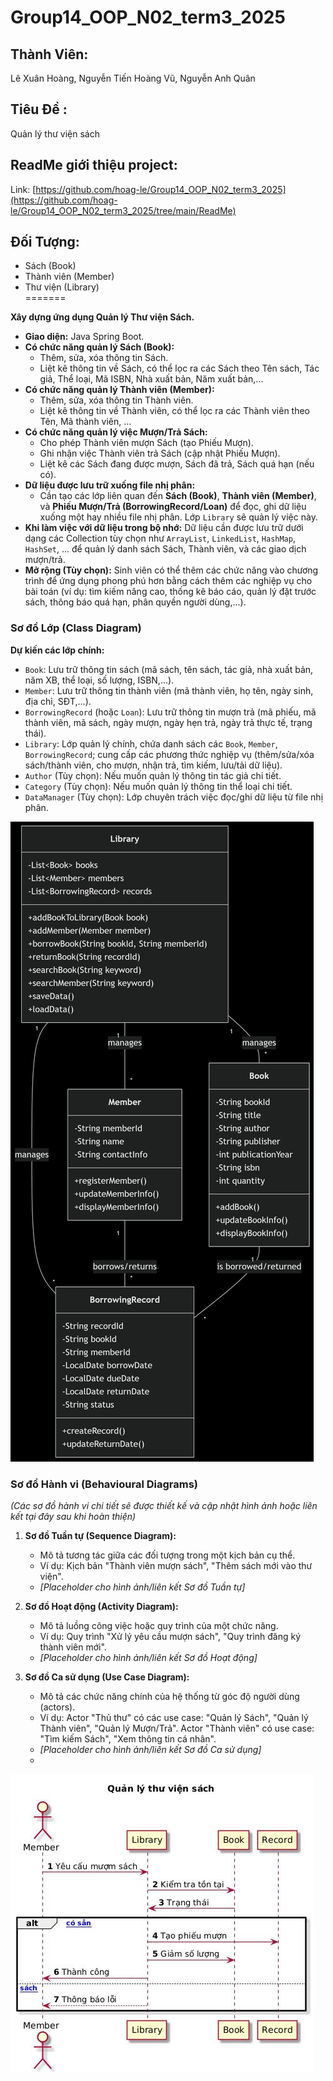 # Group14_OOP_N02_term3_2025 

## Thành Viên:
Lê Xuân Hoàng, Nguyễn Tiến Hoàng Vũ, Nguyễn Anh Quân

## Tiêu Đề :

Quản lý thư viện sách

## ReadMe giới thiệu project:
Link: [https://github.com/hoag-le/Group14_OOP_N02_term3_2025](https://github.com/hoag-le/Group14_OOP_N02_term3_2025/tree/main/ReadMe)

## Đối Tượng:
- Sách (Book)
- Thành viên (Member)
- Thư viện (Library)  
=======


**Xây dựng ứng dụng Quản lý Thư viện Sách.**
-   **Giao diện:** Java Spring Boot.
-   **Có chức năng quản lý Sách (Book):**
    +   Thêm, sửa, xóa thông tin Sách.
    +   Liệt kê thông tin về Sách, có thể lọc ra các Sách theo Tên sách, Tác giả, Thể loại, Mã ISBN, Nhà xuất bản, Năm xuất bản,...
-   **Có chức năng quản lý Thành viên (Member):**
    +   Thêm, sửa, xóa thông tin Thành viên.
    +   Liệt kê thông tin về Thành viên, có thể lọc ra các Thành viên theo Tên, Mã thành viên, ...
-   **Có chức năng quản lý việc Mượn/Trả Sách:**
    +   Cho phép Thành viên mượn Sách (tạo Phiếu Mượn).
    +   Ghi nhận việc Thành viên trả Sách (cập nhật Phiếu Mượn).
    +   Liệt kê các Sách đang được mượn, Sách đã trả, Sách quá hạn (nếu có).
-   **Dữ liệu được lưu trữ xuống file nhị phân:**
    +   Cần tạo các lớp liên quan đến **Sách (Book)**, **Thành viên (Member)**, và **Phiếu Mượn/Trả (BorrowingRecord/Loan)** để đọc, ghi dữ liệu xuống một hay nhiều file nhị phân. Lớp `Library` sẽ quản lý việc này.
-   **Khi làm việc với dữ liệu trong bộ nhớ:** Dữ liệu cần được lưu trữ dưới dạng các Collection tùy chọn như `ArrayList`, `LinkedList`, `HashMap`, `HashSet`, ... để quản lý danh sách Sách, Thành viên, và các giao dịch mượn/trả.
-   **Mở rộng (Tùy chọn):** Sinh viên có thể thêm các chức năng vào chương trình để ứng dụng phong phú hơn bằng cách thêm các nghiệp vụ cho bài toán (ví dụ: tìm kiếm nâng cao, thống kê báo cáo, quản lý đặt trước sách, thông báo quá hạn, phân quyền người dùng,...).

### Sơ đồ Lớp (Class Diagram)
**Dự kiến các lớp chính:**
*   `Book`: Lưu trữ thông tin sách (mã sách, tên sách, tác giả, nhà xuất bản, năm XB, thể loại, số lượng, ISBN,...).
*   `Member`: Lưu trữ thông tin thành viên (mã thành viên, họ tên, ngày sinh, địa chỉ, SĐT,...).
*   `BorrowingRecord` (hoặc `Loan`): Lưu trữ thông tin mượn trả (mã phiếu, mã thành viên, mã sách, ngày mượn, ngày hẹn trả, ngày trả thực tế, trạng thái).
*   `Library`: Lớp quản lý chính, chứa danh sách các `Book`, `Member`, `BorrowingRecord`; cung cấp các phương thức nghiệp vụ (thêm/sửa/xóa sách/thành viên, cho mượn, nhận trả, tìm kiếm, lưu/tải dữ liệu).
*   `Author` (Tùy chọn): Nếu muốn quản lý thông tin tác giả chi tiết.
*   `Category` (Tùy chọn): Nếu muốn quản lý thông tin thể loại chi tiết.
*   `DataManager` (Tùy chọn): Lớp chuyên trách việc đọc/ghi dữ liệu từ file nhị phân.

![Class Diagram](/docs/ClassDiagram.png)

### Sơ đồ Hành vi (Behavioural Diagrams)

*(Các sơ đồ hành vi chi tiết sẽ được thiết kế và cập nhật hình ảnh hoặc liên kết tại đây sau khi hoàn thiện)*

1.  **Sơ đồ Tuần tự (Sequence Diagram):**
    *   Mô tả tương tác giữa các đối tượng trong một kịch bản cụ thể.
    *   Ví dụ: Kịch bản "Thành viên mượn sách", "Thêm sách mới vào thư viện".
    *   *[Placeholder cho hình ảnh/liên kết Sơ đồ Tuần tự]*

2.  **Sơ đồ Hoạt động (Activity Diagram):**
    *   Mô tả luồng công việc hoặc quy trình của một chức năng.
    *   Ví dụ: Quy trình "Xử lý yêu cầu mượn sách", "Quy trình đăng ký thành viên mới".
    *   *[Placeholder cho hình ảnh/liên kết Sơ đồ Hoạt động]*

3.  **Sơ đồ Ca sử dụng (Use Case Diagram):**
    *   Mô tả các chức năng chính của hệ thống từ góc độ người dùng (actors).
    *   Ví dụ: Actor "Thủ thư" có các use case: "Quản lý Sách", "Quản lý Thành viên", "Quản lý Mượn/Trả". Actor "Thành viên" có use case: "Tìm kiếm Sách", "Xem thông tin cá nhân".
    *   *[Placeholder cho hình ảnh/liên kết Sơ đồ Ca sử dụng]*
    *   
![Behavioural Diagrams](/docs/SequenceDiagram.jpg)
